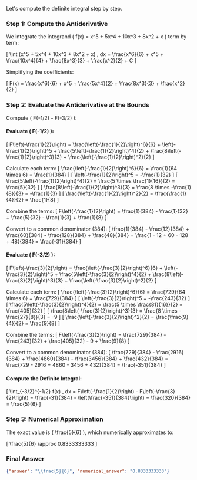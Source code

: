 Let's compute the definite integral step by step.

### Step 1: Compute the Antiderivative
We integrate the integrand \( f(x) = x^5 + 5x^4 + 10x^3 + 8x^2 + x \) term by term:

\[
\int (x^5 + 5x^4 + 10x^3 + 8x^2 + x) \, dx = \frac{x^6}{6} + x^5 + \frac{10x^4}{4} + \frac{8x^3}{3} + \frac{x^2}{2} + C
\]

Simplifying the coefficients:

\[
F(x) = \frac{x^6}{6} + x^5 + \frac{5x^4}{2} + \frac{8x^3}{3} + \frac{x^2}{2}
\]

### Step 2: Evaluate the Antiderivative at the Bounds
Compute \( F(-1/2) - F(-3/2) \):

#### Evaluate \( F(-1/2) \):
\[
F\left(-\frac{1}{2}\right) = \frac{\left(-\frac{1}{2}\right)^6}{6} + \left(-\frac{1}{2}\right)^5 + \frac{5\left(-\frac{1}{2}\right)^4}{2} + \frac{8\left(-\frac{1}{2}\right)^3}{3} + \frac{\left(-\frac{1}{2}\right)^2}{2}
\]

Calculate each term:
\[
\frac{\left(-\frac{1}{2}\right)^6}{6} = \frac{1}{64 \times 6} = \frac{1}{384}
\]
\[
\left(-\frac{1}{2}\right)^5 = -\frac{1}{32}
\]
\[
\frac{5\left(-\frac{1}{2}\right)^4}{2} = \frac{5 \times \frac{1}{16}}{2} = \frac{5}{32}
\]
\[
\frac{8\left(-\frac{1}{2}\right)^3}{3} = \frac{8 \times -\frac{1}{8}}{3} = -\frac{1}{3}
\]
\[
\frac{\left(-\frac{1}{2}\right)^2}{2} = \frac{\frac{1}{4}}{2} = \frac{1}{8}
\]

Combine the terms:
\[
F\left(-\frac{1}{2}\right) = \frac{1}{384} - \frac{1}{32} + \frac{5}{32} - \frac{1}{3} + \frac{1}{8}
\]

Convert to a common denominator (384):
\[
\frac{1}{384} - \frac{12}{384} + \frac{60}{384} - \frac{128}{384} + \frac{48}{384} = \frac{1 - 12 + 60 - 128 + 48}{384} = \frac{-31}{384}
\]

#### Evaluate \( F(-3/2) \):
\[
F\left(-\frac{3}{2}\right) = \frac{\left(-\frac{3}{2}\right)^6}{6} + \left(-\frac{3}{2}\right)^5 + \frac{5\left(-\frac{3}{2}\right)^4}{2} + \frac{8\left(-\frac{3}{2}\right)^3}{3} + \frac{\left(-\frac{3}{2}\right)^2}{2}
\]

Calculate each term:
\[
\frac{\left(-\frac{3}{2}\right)^6}{6} = \frac{729}{64 \times 6} = \frac{729}{384}
\]
\[
\left(-\frac{3}{2}\right)^5 = -\frac{243}{32}
\]
\[
\frac{5\left(-\frac{3}{2}\right)^4}{2} = \frac{5 \times \frac{81}{16}}{2} = \frac{405}{32}
\]
\[
\frac{8\left(-\frac{3}{2}\right)^3}{3} = \frac{8 \times -\frac{27}{8}}{3} = -9
\]
\[
\frac{\left(-\frac{3}{2}\right)^2}{2} = \frac{\frac{9}{4}}{2} = \frac{9}{8}
\]

Combine the terms:
\[
F\left(-\frac{3}{2}\right) = \frac{729}{384} - \frac{243}{32} + \frac{405}{32} - 9 + \frac{9}{8}
\]

Convert to a common denominator (384):
\[
\frac{729}{384} - \frac{2916}{384} + \frac{4860}{384} - \frac{3456}{384} + \frac{432}{384} = \frac{729 - 2916 + 4860 - 3456 + 432}{384} = \frac{-351}{384}
\]

#### Compute the Definite Integral:
\[
\int_{-3/2}^{-1/2} f(x) \, dx = F\left(-\frac{1}{2}\right) - F\left(-\frac{3}{2}\right) = \frac{-31}{384} - \left(\frac{-351}{384}\right) = \frac{320}{384} = \frac{5}{6}
\]

### Step 3: Numerical Approximation
The exact value is \( \frac{5}{6} \), which numerically approximates to:

\[
\frac{5}{6} \approx 0.8333333333
\]

### Final Answer
```json
{"answer": "\\frac{5}{6}", "numerical_answer": "0.8333333333"}
```